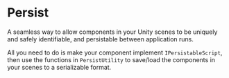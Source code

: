 # Persist
A seamless way to allow components in your Unity scenes to be uniquely and safely identifiable, and persistable between application runs.

All you need to do is make your component implement `IPersistableScript`, then use the functions in `PersistUtility` to save/load the components in your scenes to a serializable format.